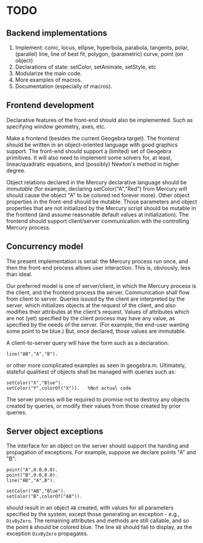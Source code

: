 # TODO

## Backend implementations
1. Implement: conic, locus, ellipse, hyperbola, parabola, tangents, polar, (parallel) line,
line of best fit, polygon, (parametric) curve, point (on object)
1. Declarations of state: setColor, setAnimate, setStyle, etc
1. Modularize the main code.
1. More examples of macros.
1. Documentation (especially of macros).

## Frontend development
Declarative features of the front-end should also be implemented.  Such as specifying window geometry, axes, etc.  

Make a frontend (besides the current Geogebra target).  The frontend should be written in an object-oriented language with good graphics support.  The front-end should support a (limited) set of Geogebra primitives.  It will also need to implement some solvers for, at least, linear/quadratic equations, and (possibly) Newton's method in higher degree.

Object relations declared in the Mercury declarative language should be *immutable* (for example, declaring setColor("A","Red") from Mercury will should cause the object "A" to be colored red forever more).  Other object properties in the front-end should be mutable.  Those parameters and object properties that are not initialized by the Mercury script should be mutable in the frontend (and assume reasonable default values at initialization).  The frontend should support client/server communication with the controlling Mercury process.

## Concurrency model
The present implementation is serial: the Mercury process run once, and then the front-end process allows user interaction.  This is, obviously, less than ideal.

Our preferred model is one of server/client, in which the Mercury process is the client, and the frontend process the server.  Communication shall flow from client to server.  Queries issued by the client are interpreted by the server, which initializes objects at the request of the client, and also modifies their attributes at the client's request.  Values of attributes which are not (yet) specified by the client process may have any value, as specified by the needs of the server.  (For example, the end-user wanting some point to be blue.)  But, once declared, those values are immutable.

A client-to-server query will have the form such as a declaration:
````
line("AB","A","B").
````
or other more complicated examples as seen in geogebra.m.  Ultimately, stateful qualitiest of objects shall be managed with queries such as:
````
setColor("X","Blue").
setColor("Y",colorOf("X")).   %Not actual code
````

The server process will be required to promise not to destroy any objects created by queries, or modify their values from those created by prior queries.

## Server object exceptions
The interface for an object on the server should support the handing and propagation of exceptions.  For example, suppose we declare points "A" and "B":
````
point("A",0.0,0.0).
point("B",0.0,0.0).
line("AB","A",B").

setColor("AB","Blue").
setColor("B",colorOf("AB")).
````
should result in an object `AB` created, with values for all parameters specified by the system, except those generating an exception - e.g., `DivByZero`.  The remaining attributes and methods are still callable, and so the point ``B`` should be colored blue.  The line `AB` should fail to display, as the exception `DivByZero` propagates.
